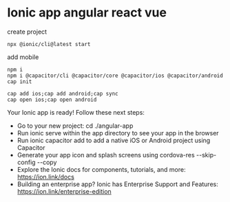 # Ionic app angular react vue

create project
```
npx @ionic/cli@latest start
```

add mobile
```
npm i
npm i @capacitor/cli @capacitor/core @capacitor/ios @capacitor/android
cap init
```
```
cap add ios;cap add android;cap sync
cap open ios;cap open android
```

Your Ionic app is ready! Follow these next steps:

- Go to your new project: cd ./angular-app
- Run ionic serve within the app directory to see your app in the browser
- Run ionic capacitor add to add a native iOS or Android project using Capacitor
- Generate your app icon and splash screens using cordova-res --skip-config --copy
- Explore the Ionic docs for components, tutorials, and more: https://ion.link/docs
- Building an enterprise app? Ionic has Enterprise Support and Features: https://ion.link/enterprise-edition